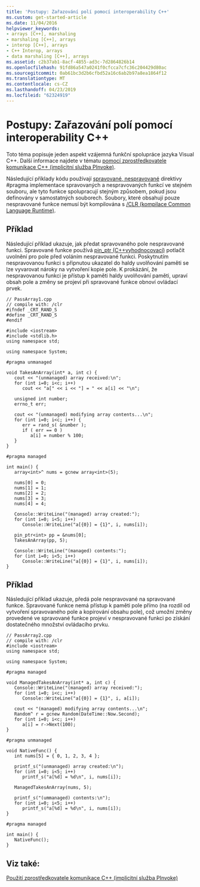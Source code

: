 ```yaml
---
title: 'Postupy: Zařazování polí pomocí interoperability C++'
ms.custom: get-started-article
ms.date: 11/04/2016
helpviewer_keywords:
- arrays [C++], marshaling
- marshaling [C++], arrays
- interop [C++], arrays
- C++ Interop, arrays
- data marshaling [C++], arrays
ms.assetid: c2b37ab1-8acf-4855-ad3c-7d2864826b14
ms.openlocfilehash: 91fd86a547a0241f0cfcca7cfc36c204429d80ac
ms.sourcegitcommit: 0ab61bc3d2b6cfbd52a16c6ab2b97a8ea1864f12
ms.translationtype: MT
ms.contentlocale: cs-CZ
ms.lasthandoff: 04/23/2019
ms.locfileid: "62324919"
---
```

# <a name="how-to-marshal-arrays-using-c-interop"></a>Postupy: Zařazování polí pomocí interoperability C++

Toto téma popisuje jeden aspekt vzájemná funkční spolupráce jazyka Visual C++. Další informace najdete v tématu [pomocí zprostředkovatele komunikace C++ (implicitní služba PInvoke)](../dotnet/using-cpp-interop-implicit-pinvoke.md).

Následující příklady kódu používají [spravované, nespravované](../preprocessor/managed-unmanaged.md) direktivy #pragma implementace spravovaných a nespravovaných funkcí ve stejném souboru, ale tyto funkce spolupracují stejným způsobem, pokud jsou definovány v samostatných souborech. Soubory, které obsahují pouze nespravované funkce nemusí být kompilována s [/CLR (kompilace Common Language Runtime)](../build/reference/clr-common-language-runtime-compilation.md).

## <a name="example"></a>Příklad

Následující příklad ukazuje, jak předat spravovaného pole nespravované funkci. Spravované funkce používá [pin_ptr (C++vyhodnocovací)](../extensions/pin-ptr-cpp-cli.md) potlačit uvolnění pro pole před voláním nespravované funkci. Poskytnutím nespravovanou funkci s připnutou ukazatel do haldy uvolňování paměti se lze vyvarovat nároky na vytvoření kopie pole. K prokázání, že nespravovanou funkci je přístup k paměti haldy uvolňování paměti, upraví obsah pole a změny se projeví při spravované funkce obnoví ovládací prvek.

```
// PassArray1.cpp
// compile with: /clr
#ifndef _CRT_RAND_S
#define _CRT_RAND_S
#endif

#include <iostream>
#include <stdlib.h>
using namespace std;

using namespace System;

#pragma unmanaged

void TakesAnArray(int* a, int c) {
   cout << "(unmanaged) array received:\n";
   for (int i=0; i<c; i++)
      cout << "a[" << i << "] = " << a[i] << "\n";

   unsigned int number;
   errno_t err;

   cout << "(unmanaged) modifying array contents...\n";
   for (int i=0; i<c; i++) {
      err = rand_s( &number );
      if ( err == 0 )
         a[i] = number % 100;
   }
}

#pragma managed

int main() {
   array<int>^ nums = gcnew array<int>(5);

   nums[0] = 0;
   nums[1] = 1;
   nums[2] = 2;
   nums[3] = 3;
   nums[4] = 4;

   Console::WriteLine("(managed) array created:");
   for (int i=0; i<5; i++)
      Console::WriteLine("a[{0}] = {1}", i, nums[i]);

   pin_ptr<int> pp = &nums[0];
   TakesAnArray(pp, 5);

   Console::WriteLine("(managed) contents:");
   for (int i=0; i<5; i++)
      Console::WriteLine("a[{0}] = {1}", i, nums[i]);
}
```

## <a name="example"></a>Příklad

Následující příklad ukazuje, předá pole nespravované na spravované funkce. Spravované funkce nemá přístup k paměti pole přímo (na rozdíl od vytvoření spravovaného pole a kopírování obsahu pole), což umožní změny provedené ve spravované funkce projeví v nespravované funkci po získání dostatečného množství ovládacího prvku.

```
// PassArray2.cpp
// compile with: /clr
#include <iostream>
using namespace std;

using namespace System;

#pragma managed

void ManagedTakesAnArray(int* a, int c) {
   Console::WriteLine("(managed) array received:");
   for (int i=0; i<c; i++)
      Console::WriteLine("a[{0}] = {1}", i, a[i]);

   cout << "(managed) modifying array contents...\n";
   Random^ r = gcnew Random(DateTime::Now.Second);
   for (int i=0; i<c; i++)
      a[i] = r->Next(100);
}

#pragma unmanaged

void NativeFunc() {
   int nums[5] = { 0, 1, 2, 3, 4 };

   printf_s("(unmanaged) array created:\n");
   for (int i=0; i<5; i++)
      printf_s("a[%d] = %d\n", i, nums[i]);

   ManagedTakesAnArray(nums, 5);

   printf_s("(ummanaged) contents:\n");
   for (int i=0; i<5; i++)
      printf_s("a[%d] = %d\n", i, nums[i]);
}

#pragma managed

int main() {
   NativeFunc();
}
```

## <a name="see-also"></a>Viz také:

[Použití zprostředkovatele komunikace C++ (implicitní služba PInvoke)](../dotnet/using-cpp-interop-implicit-pinvoke.md)
